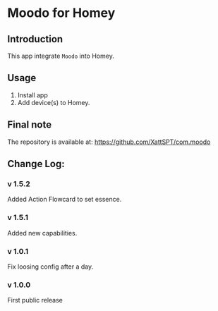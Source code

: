# Moodo for Homey

## Introduction
This app integrate `Moodo` into Homey.


## Usage ##
1. Install app
2. Add device(s) to Homey.

  
## Final note ##
The repository is available at: https://github.com/XattSPT/com.moodo


## Change Log:
### v 1.5.2
Added Action Flowcard to set essence. 

### v 1.5.1
Added new capabilities. 

### v 1.0.1
Fix loosing config after a day. 

### v 1.0.0
First public release
